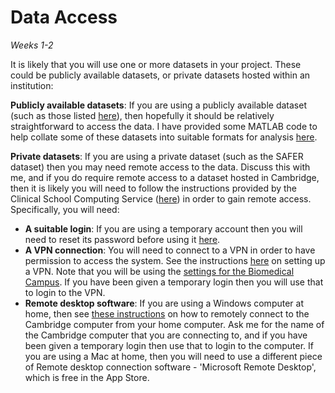 # Data Access
_Weeks 1-2_

It is likely that you will use one or more datasets in your project. These could be publicly available datasets, or private datasets hosted within an institution:

**Publicly available datasets**: If you are using a publicly available dataset (such as those listed [here](https://peterhcharlton.github.io/info/datasets)), then hopefully it should be relatively straightforward to access the data. I have provided some MATLAB code to help collate some of these datasets into suitable formats for analysis [here](https://peterhcharlton.github.io/info/datasets).

**Private datasets**: If you are using a private dataset (such as the SAFER dataset) then you may need remote access to the data. Discuss this with me, and if you do require remote access to a dataset hosted in Cambridge, then it is likely you will need to follow the instructions provided by the Clinical School Computing Service ([here](https://confluence.medschl.cam.ac.uk/display/FAQ)) in order to gain remote access. Specifically, you will need:
- **A suitable login**: If you are using a temporary account then you will need to reset its password before using it [here](https://sspp.medschl.cam.ac.uk/).
- **A VPN connection**: You will need to connect to a VPN in order to have permission to access the system. See the instructions [here](https://confluence.medschl.cam.ac.uk/pages/viewpage.action?pageId=12094187) on setting up a VPN. Note that you will be using the [settings for the Biomedical Campus](https://confluence.medschl.cam.ac.uk/display/FAQ/New+VPN+Client+settings+for+Biomedical+Campus). If you have been given a temporary login then you will use that to login to the VPN.
- **Remote desktop software**: If you are using a Windows computer at home, then see [these instructions](https://confluence.medschl.cam.ac.uk/display/FAQ/Remotely+Connect+to+Your+Work+PC#RemotelyConnecttoYourWorkPC-UsingRemoteDesktopConnectionfromhome) on how to remotely connect to the Cambridge computer from your home computer. Ask me for the name of the Cambridge computer that you are connecting to, and if you have been given a temporary login then use that to login to the computer. If you are using a Mac at home, then you will need to use a different piece of Remote desktop connection software - 'Microsoft Remote Desktop', which is free in the App Store.
